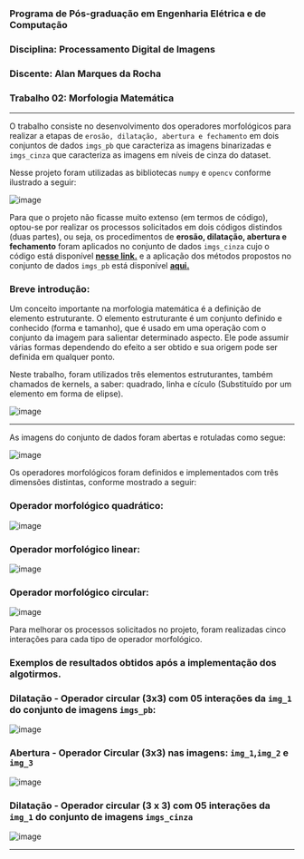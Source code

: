 ### Programa de Pós-graduação em Engenharia Elétrica e de Computação

### Disciplina: Processamento Digital de Imagens

### Discente: Alan Marques da Rocha

### Trabalho 02: Morfologia Matemática

---

O trabalho consiste no desenvolvimento dos operadores morfológicos para realizar a etapas de ```erosão, dilatação, abertura e fechamento``` em dois conjuntos de dados ```imgs_pb``` que caracteriza as imagens binarizadas e ```imgs_cinza``` que caracteriza as imagens em níveis de cinza do dataset.

Nesse projeto foram utilizadas as bibliotecas ```numpy``` e ```opencv``` conforme ilustrado a seguir:

![image](https://user-images.githubusercontent.com/13985581/195952831-a4073f72-d806-4816-86ca-7cf4e9daafa5.png)

Para que o projeto não ficasse muito extenso (em termos de código), optou-se por realizar os processos solicitados em dois códigos distindos (duas partes), ou seja, os procedimentos de **erosão, dilatação, abertura e fechamento** foram aplicados no conjunto de dados ```imgs_cinza``` cujo o código está disponível [**nesse link.**](https://github.com/AlanMarquesRocha/t02_morfologia_matematica/blob/master/part_1_t02_morfologia_matematica_grey_scale.ipynb) e a aplicação dos métodos propostos no conjunto de dados ```imgs_pb``` está disponível [**aqui.**](https://github.com/AlanMarquesRocha/t02_morfologia_matematica/blob/master/part_2_t02_morfologia_matematica_pb.ipynb)

### Breve introdução:

Um conceito importante na morfologia matemática é a definição de elemento estruturante. O elemento estruturante é um conjunto definido e conhecido (forma e tamanho), que é usado em uma operação com o conjunto da imagem para salientar determinado aspecto. Ele pode assumir várias formas dependendo do efeito a ser obtido e sua origem pode ser definida em qualquer ponto.

Neste trabalho, foram utilizados três elementos estruturantes, também chamados de kernels, a saber: quadrado, linha e cículo (Substituído por um elemento em forma de elipse).

![image](https://user-images.githubusercontent.com/13985581/195958276-aaa9d7af-3c5a-4247-b712-38ad05dda585.png)

---

As imagens do conjunto de dados foram abertas e rotuladas como segue:

![image](https://user-images.githubusercontent.com/13985581/195957908-5f2660a4-1fee-4343-9adc-5db7a47cf1f2.png)

Os operadores morfológicos foram definidos e implementados com três dimensões distintas, conforme mostrado a seguir:

### Operador morfológico quadrático:

![image](https://user-images.githubusercontent.com/13985581/195958104-6340e2fa-2fdd-4048-a604-66605329af45.png)

### Operador morfológico linear:

![image](https://user-images.githubusercontent.com/13985581/195958335-856c54a8-e7f5-4094-8e6c-b20c23c6768b.png)

### Operador morfológico circular:

![image](https://user-images.githubusercontent.com/13985581/195958358-227b6cd5-9d00-4602-834b-3b37e13fd044.png)

Para melhorar os processos solicitados no projeto, foram realizadas cinco interações para cada tipo de operador morfológico.

### Exemplos de resultados obtidos após a implementação dos algotirmos.

### Dilatação - Operador circular (3x3) com 05 interações da ```img_1``` do conjunto de imagens ```imgs_pb```:

![image](https://user-images.githubusercontent.com/13985581/195958603-54684c5d-72c5-4db1-abe8-43a1ec5349ed.png)

### Abertura - Operador Circular (3x3) nas imagens: ```img_1```,```img_2``` e ```img_3```

![image](https://user-images.githubusercontent.com/13985581/195958729-ee2b206a-5a2e-4c81-a0c0-437990db53fa.png)


### Dilatação - Operador circular (3 x 3) com 05 interações da ```img_1``` do conjunto de imagens ```imgs_cinza```

![image](https://user-images.githubusercontent.com/13985581/195958999-29d4ee24-ae8d-4b79-b8f1-65e6b4cfc067.png)

---
